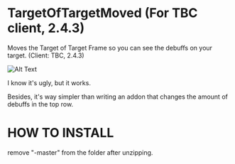 # TargetOfTargetMoved (For TBC client, 2.4.3)
Moves the Target of Target Frame so you can see the debuffs on your target. (Client: TBC, 2.4.3)


![Alt Text](https://i.imgur.com/ORsyThR.png)

I know it's ugly, but it works. 


Besides, it's way simpler than writing an addon that changes the amount of debuffs in the top row.

# HOW TO INSTALL
remove "-master" from the folder after unzipping.
